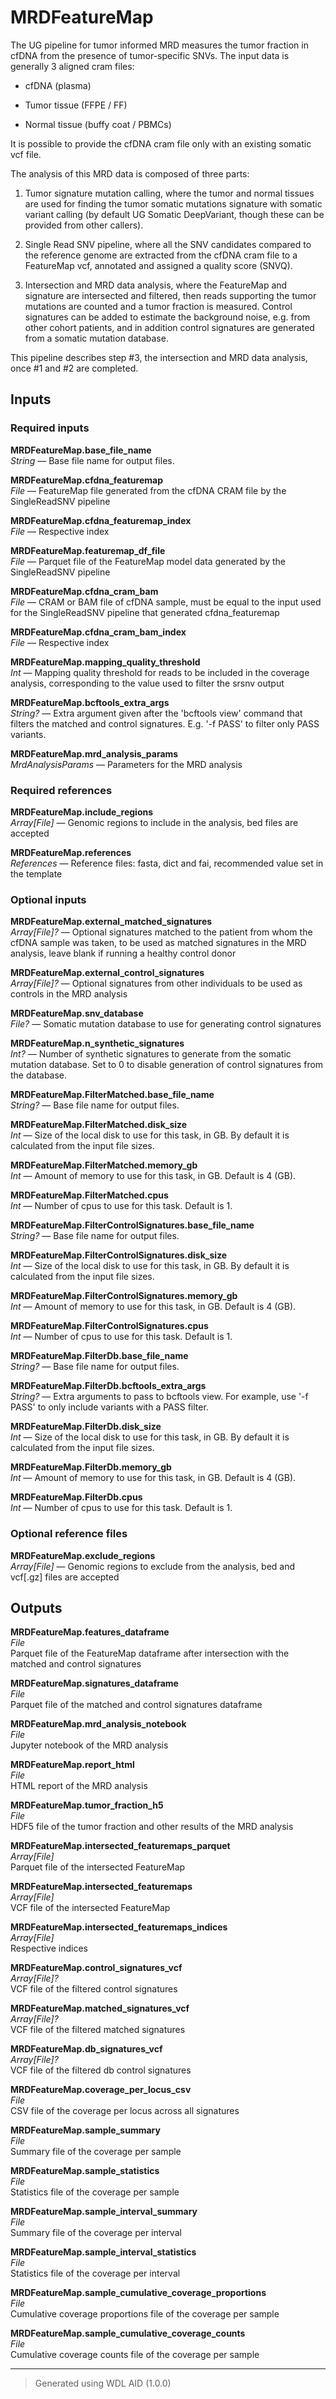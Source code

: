 # MRDFeatureMap
The UG pipeline for tumor informed MRD measures the tumor fraction in cfDNA from the presence of tumor-specific SNVs. The input data is generally 3 aligned cram files:

- cfDNA (plasma)

- Tumor tissue (FFPE / FF)

- Normal tissue (buffy coat / PBMCs)



It is possible to provide the cfDNA cram file only with an existing somatic vcf file.



The analysis of this MRD data is composed of three parts:

1. Tumor signature mutation calling, where the tumor and normal tissues are used for finding the tumor somatic mutations signature with somatic variant calling (by default UG Somatic DeepVariant, though these can be provided from other callers).

2. Single Read SNV pipeline, where all the SNV candidates compared to the reference genome are extracted from the cfDNA cram file to a FeatureMap vcf, annotated and assigned a quality score (SNVQ).

3. Intersection and MRD data analysis, where the FeatureMap and signature are intersected and filtered, then reads supporting the tumor mutations are counted and a tumor fraction is measured. Control signatures can be added to estimate the background noise, e.g. from other cohort patients, and in addition control signatures are generated from a somatic mutation database. 



This pipeline describes step #3, the intersection and MRD data analysis, once #1 and #2 are completed.

## Inputs

### Required inputs
<p name="MRDFeatureMap.base_file_name">
        <b>MRDFeatureMap.base_file_name</b><br />
        <i>String </i> &mdash; 
         Base file name for output files. <br /> 
</p>
<p name="MRDFeatureMap.cfdna_featuremap">
        <b>MRDFeatureMap.cfdna_featuremap</b><br />
        <i>File </i> &mdash; 
         FeatureMap file generated from the cfDNA CRAM file by the SingleReadSNV pipeline <br /> 
</p>
<p name="MRDFeatureMap.cfdna_featuremap_index">
        <b>MRDFeatureMap.cfdna_featuremap_index</b><br />
        <i>File </i> &mdash; 
         Respective index <br /> 
</p>
<p name="MRDFeatureMap.featuremap_df_file">
        <b>MRDFeatureMap.featuremap_df_file</b><br />
        <i>File </i> &mdash; 
         Parquet file of the FeatureMap model data generated by the SingleReadSNV pipeline <br /> 
</p>
<p name="MRDFeatureMap.cfdna_cram_bam">
        <b>MRDFeatureMap.cfdna_cram_bam</b><br />
        <i>File </i> &mdash; 
         CRAM or BAM file of cfDNA sample, must be equal to the input used for the SingleReadSNV pipeline that generated cfdna_featuremap <br /> 
</p>
<p name="MRDFeatureMap.cfdna_cram_bam_index">
        <b>MRDFeatureMap.cfdna_cram_bam_index</b><br />
        <i>File </i> &mdash; 
         Respective index <br /> 
</p>
<p name="MRDFeatureMap.mapping_quality_threshold">
        <b>MRDFeatureMap.mapping_quality_threshold</b><br />
        <i>Int </i> &mdash; 
         Mapping quality threshold for reads to be included in the coverage analysis, corresponding to the value used to filter the srsnv output <br /> 
</p>
<p name="MRDFeatureMap.bcftools_extra_args">
        <b>MRDFeatureMap.bcftools_extra_args</b><br />
        <i>String? </i> &mdash; 
         Extra argument given after the 'bcftools view' command that filters the matched and control signatures. E.g. '-f PASS' to filter only PASS variants. <br /> 
</p>
<p name="MRDFeatureMap.mrd_analysis_params">
        <b>MRDFeatureMap.mrd_analysis_params</b><br />
        <i>MrdAnalysisParams </i> &mdash; 
         Parameters for the MRD analysis <br /> 
</p>

### Required references
<p name="MRDFeatureMap.include_regions">
        <b>MRDFeatureMap.include_regions</b><br />
        <i>Array[File] </i> &mdash; 
         Genomic regions to include in the analysis, bed files are accepted <br /> 
</p>
<p name="MRDFeatureMap.references">
        <b>MRDFeatureMap.references</b><br />
        <i>References </i> &mdash; 
         Reference files: fasta, dict and fai, recommended value set in the template <br /> 
</p>

### Optional inputs
<p name="MRDFeatureMap.external_matched_signatures">
        <b>MRDFeatureMap.external_matched_signatures</b><br />
        <i>Array[File]? </i> &mdash; 
         Optional signatures matched to the patient from whom the cfDNA sample was taken, to be used as matched signatures in the MRD analysis, leave blank if running a healthy control donor <br /> 
</p>
<p name="MRDFeatureMap.external_control_signatures">
        <b>MRDFeatureMap.external_control_signatures</b><br />
        <i>Array[File]? </i> &mdash; 
         Optional signatures from other individuals to be used as controls in the MRD analysis <br /> 
</p>
<p name="MRDFeatureMap.snv_database">
        <b>MRDFeatureMap.snv_database</b><br />
        <i>File? </i> &mdash; 
         Somatic mutation database to use for generating control signatures <br /> 
</p>
<p name="MRDFeatureMap.n_synthetic_signatures">
        <b>MRDFeatureMap.n_synthetic_signatures</b><br />
        <i>Int? </i> &mdash; 
         Number of synthetic signatures to generate from the somatic mutation database. Set to 0 to disable generation of control signatures from the database. <br /> 
</p>
<p name="MRDFeatureMap.FilterMatched.base_file_name">
        <b>MRDFeatureMap.FilterMatched.base_file_name</b><br />
        <i>String? </i> &mdash; 
         Base file name for output files. <br /> 
</p>
<p name="MRDFeatureMap.FilterMatched.disk_size">
        <b>MRDFeatureMap.FilterMatched.disk_size</b><br />
        <i>Int </i> &mdash; 
         Size of the local disk to use for this task, in GB. By default it is calculated from the input file sizes. <br /> 
</p>
<p name="MRDFeatureMap.FilterMatched.memory_gb">
        <b>MRDFeatureMap.FilterMatched.memory_gb</b><br />
        <i>Int </i> &mdash; 
         Amount of memory to use for this task, in GB. Default is 4 (GB). <br /> 
</p>
<p name="MRDFeatureMap.FilterMatched.cpus">
        <b>MRDFeatureMap.FilterMatched.cpus</b><br />
        <i>Int </i> &mdash; 
         Number of cpus to use for this task. Default is 1. <br /> 
</p>
<p name="MRDFeatureMap.FilterControlSignatures.base_file_name">
        <b>MRDFeatureMap.FilterControlSignatures.base_file_name</b><br />
        <i>String? </i> &mdash; 
         Base file name for output files. <br /> 
</p>
<p name="MRDFeatureMap.FilterControlSignatures.disk_size">
        <b>MRDFeatureMap.FilterControlSignatures.disk_size</b><br />
        <i>Int </i> &mdash; 
         Size of the local disk to use for this task, in GB. By default it is calculated from the input file sizes. <br /> 
</p>
<p name="MRDFeatureMap.FilterControlSignatures.memory_gb">
        <b>MRDFeatureMap.FilterControlSignatures.memory_gb</b><br />
        <i>Int </i> &mdash; 
         Amount of memory to use for this task, in GB. Default is 4 (GB). <br /> 
</p>
<p name="MRDFeatureMap.FilterControlSignatures.cpus">
        <b>MRDFeatureMap.FilterControlSignatures.cpus</b><br />
        <i>Int </i> &mdash; 
         Number of cpus to use for this task. Default is 1. <br /> 
</p>
<p name="MRDFeatureMap.FilterDb.base_file_name">
        <b>MRDFeatureMap.FilterDb.base_file_name</b><br />
        <i>String? </i> &mdash; 
         Base file name for output files. <br /> 
</p>
<p name="MRDFeatureMap.FilterDb.bcftools_extra_args">
        <b>MRDFeatureMap.FilterDb.bcftools_extra_args</b><br />
        <i>String? </i> &mdash; 
         Extra arguments to pass to bcftools view. For example, use '-f PASS' to only include variants with a PASS filter. <br /> 
</p>
<p name="MRDFeatureMap.FilterDb.disk_size">
        <b>MRDFeatureMap.FilterDb.disk_size</b><br />
        <i>Int </i> &mdash; 
         Size of the local disk to use for this task, in GB. By default it is calculated from the input file sizes. <br /> 
</p>
<p name="MRDFeatureMap.FilterDb.memory_gb">
        <b>MRDFeatureMap.FilterDb.memory_gb</b><br />
        <i>Int </i> &mdash; 
         Amount of memory to use for this task, in GB. Default is 4 (GB). <br /> 
</p>
<p name="MRDFeatureMap.FilterDb.cpus">
        <b>MRDFeatureMap.FilterDb.cpus</b><br />
        <i>Int </i> &mdash; 
         Number of cpus to use for this task. Default is 1. <br /> 
</p>

### Optional reference files
<p name="MRDFeatureMap.exclude_regions">
        <b>MRDFeatureMap.exclude_regions</b><br />
        <i>Array[File] </i> &mdash; 
         Genomic regions to exclude from the analysis, bed and vcf[.gz] files are accepted <br /> 
</p>
</details>


## Outputs
<p name="MRDFeatureMap.features_dataframe">
        <b>MRDFeatureMap.features_dataframe</b><br />
        <i>File</i><br />
        Parquet file of the FeatureMap dataframe after intersection with the matched and control signatures
</p>
<p name="MRDFeatureMap.signatures_dataframe">
        <b>MRDFeatureMap.signatures_dataframe</b><br />
        <i>File</i><br />
        Parquet file of the matched and control signatures dataframe
</p>
<p name="MRDFeatureMap.mrd_analysis_notebook">
        <b>MRDFeatureMap.mrd_analysis_notebook</b><br />
        <i>File</i><br />
        Jupyter notebook of the MRD analysis
</p>
<p name="MRDFeatureMap.report_html">
        <b>MRDFeatureMap.report_html</b><br />
        <i>File</i><br />
        HTML report of the MRD analysis
</p>
<p name="MRDFeatureMap.tumor_fraction_h5">
        <b>MRDFeatureMap.tumor_fraction_h5</b><br />
        <i>File</i><br />
        HDF5 file of the tumor fraction and other results of the MRD analysis
</p>
<p name="MRDFeatureMap.intersected_featuremaps_parquet">
        <b>MRDFeatureMap.intersected_featuremaps_parquet</b><br />
        <i>Array[File]</i><br />
        Parquet file of the intersected FeatureMap
</p>
<p name="MRDFeatureMap.intersected_featuremaps">
        <b>MRDFeatureMap.intersected_featuremaps</b><br />
        <i>Array[File]</i><br />
        VCF file of the intersected FeatureMap
</p>
<p name="MRDFeatureMap.intersected_featuremaps_indices">
        <b>MRDFeatureMap.intersected_featuremaps_indices</b><br />
        <i>Array[File]</i><br />
        Respective indices
</p>
<p name="MRDFeatureMap.control_signatures_vcf">
        <b>MRDFeatureMap.control_signatures_vcf</b><br />
        <i>Array[File]?</i><br />
        VCF file of the filtered control signatures
</p>
<p name="MRDFeatureMap.matched_signatures_vcf">
        <b>MRDFeatureMap.matched_signatures_vcf</b><br />
        <i>Array[File]?</i><br />
        VCF file of the filtered matched signatures
</p>
<p name="MRDFeatureMap.db_signatures_vcf">
        <b>MRDFeatureMap.db_signatures_vcf</b><br />
        <i>Array[File]?</i><br />
        VCF file of the filtered db control signatures
</p>
<p name="MRDFeatureMap.coverage_per_locus_csv">
        <b>MRDFeatureMap.coverage_per_locus_csv</b><br />
        <i>File</i><br />
        CSV file of the coverage per locus across all signatures
</p>
<p name="MRDFeatureMap.sample_summary">
        <b>MRDFeatureMap.sample_summary</b><br />
        <i>File</i><br />
        Summary file of the coverage per sample
</p>
<p name="MRDFeatureMap.sample_statistics">
        <b>MRDFeatureMap.sample_statistics</b><br />
        <i>File</i><br />
        Statistics file of the coverage per sample
</p>
<p name="MRDFeatureMap.sample_interval_summary">
        <b>MRDFeatureMap.sample_interval_summary</b><br />
        <i>File</i><br />
        Summary file of the coverage per interval
</p>
<p name="MRDFeatureMap.sample_interval_statistics">
        <b>MRDFeatureMap.sample_interval_statistics</b><br />
        <i>File</i><br />
        Statistics file of the coverage per interval
</p>
<p name="MRDFeatureMap.sample_cumulative_coverage_proportions">
        <b>MRDFeatureMap.sample_cumulative_coverage_proportions</b><br />
        <i>File</i><br />
        Cumulative coverage proportions file of the coverage per sample
</p>
<p name="MRDFeatureMap.sample_cumulative_coverage_counts">
        <b>MRDFeatureMap.sample_cumulative_coverage_counts</b><br />
        <i>File</i><br />
        Cumulative coverage counts file of the coverage per sample
</p>

<hr />

> Generated using WDL AID (1.0.0)
